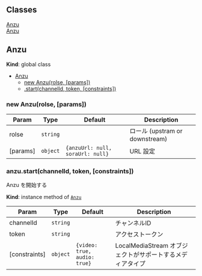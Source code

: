 ## Classes

<dl>
<dt><a href="#Anzu">Anzu</a></dt>
<dd></dd>
<dt><a href="#Anzu">Anzu</a></dt>
<dd></dd>
</dl>

<a name="Anzu"></a>
## Anzu
**Kind**: global class  

* [Anzu](#Anzu)
    * [new Anzu(rolse, [params])](#new_Anzu_new)
    * [.start(channelId, token, [constraints])](#Anzu+start)

<a name="new_Anzu_new"></a>
### new Anzu(rolse, [params])

| Param | Type | Default | Description |
| --- | --- | --- | --- |
| rolse | <code>string</code> |  | ロール (upstram or downstream) |
| [params] | <code>object</code> | <code>{anzuUrl: null, soraUrl: null}</code> | URL 設定 |

<a name="Anzu+start"></a>
### anzu.start(channelId, token, [constraints])
Anzu を開始する

**Kind**: instance method of <code>[Anzu](#Anzu)</code>  

| Param | Type | Default | Description |
| --- | --- | --- | --- |
| channelId | <code>string</code> |  | チャンネルID |
| token | <code>string</code> |  | アクセストークン |
| [constraints] | <code>object</code> | <code>{video: true, audio: true}</code> | LocalMediaStream オブジェクトがサポートするメディアタイプ |

<a name="Anzu"></a>
